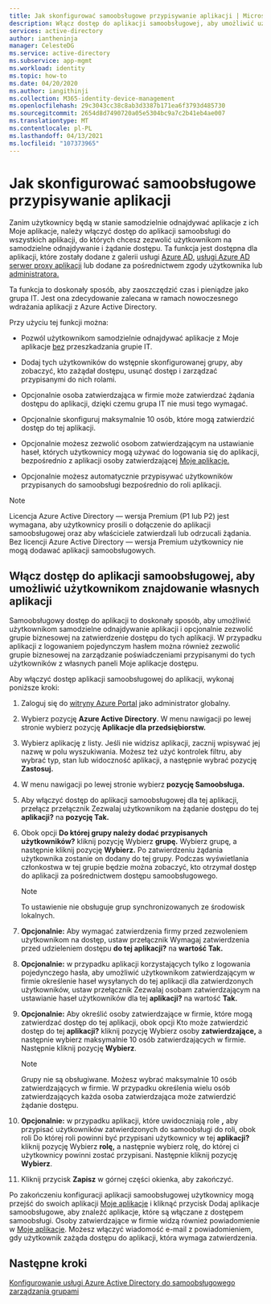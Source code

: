 ```yaml
---
title: Jak skonfigurować samoobsługowe przypisywanie aplikacji | Microsoft Docs
description: Włącz dostęp do aplikacji samoobsługowej, aby umożliwić użytkownikom znajdowanie własnych aplikacji
services: active-directory
author: iantheninja
manager: CelesteDG
ms.service: active-directory
ms.subservice: app-mgmt
ms.workload: identity
ms.topic: how-to
ms.date: 04/20/2020
ms.author: iangithinji
ms.collection: M365-identity-device-management
ms.openlocfilehash: 29c3043cc38c8ab3d3387b171ea6f3793d485730
ms.sourcegitcommit: 2654d8d7490720a05e5304bc9a7c2b41eb4ae007
ms.translationtype: MT
ms.contentlocale: pl-PL
ms.lasthandoff: 04/13/2021
ms.locfileid: "107373965"
---
```

# <a name="how-to-configure-self-service-application-assignment"></a>Jak skonfigurować samoobsługowe przypisywanie aplikacji

Zanim użytkownicy będą w stanie samodzielnie odnajdywać aplikacje  z ich Moje aplikacje, należy włączyć dostęp do aplikacji samoobsługi do wszystkich aplikacji, do których chcesz zezwolić użytkownikom na samodzielne odnajdywanie i żądanie dostępu. Ta funkcja jest dostępna dla aplikacji, które zostały dodane z galerii usługi [Azure AD,](./add-application-portal.md) [usługi Azure AD serwer proxy aplikacji](./application-proxy.md) lub dodane za pośrednictwem zgody użytkownika lub [administratora.](../develop/application-consent-experience.md) 

Ta funkcja to doskonały sposób, aby zaoszczędzić czas i pieniądze jako grupa IT. Jest ona zdecydowanie zalecana w ramach nowoczesnego wdrażania aplikacji z Azure Active Directory.

Przy użyciu tej funkcji można:

-   Pozwól użytkownikom samodzielnie odnajdywać aplikacje z Moje aplikacje [bez](https://myapps.microsoft.com/) przeszkadzania grupie IT.

-   Dodaj tych użytkowników do wstępnie skonfigurowanej grupy, aby zobaczyć, kto zażądał dostępu, usunąć dostęp i zarządzać przypisanymi do nich rolami.

-   Opcjonalnie osoba zatwierdzająca w firmie może zatwierdzać żądania dostępu do aplikacji, dzięki czemu grupa IT nie musi tego wymagać.

-   Opcjonalnie skonfiguruj maksymalnie 10 osób, które mogą zatwierdzić dostęp do tej aplikacji.

-   Opcjonalnie możesz zezwolić osobom zatwierdzającym na ustawianie haseł, których użytkownicy mogą używać do logowania się do aplikacji, bezpośrednio z aplikacji osoby zatwierdzającej [Moje aplikacje.](https://myapps.microsoft.com/)

-   Opcjonalnie możesz automatycznie przypisywać użytkowników przypisanych do samoobsługi bezpośrednio do roli aplikacji.

> [!NOTE]
> Licencja Azure Active Directory — wersja Premium (P1 lub P2) jest wymagana, aby użytkownicy prosili o dołączenie do aplikacji samoobsługowej oraz aby właściciele zatwierdzali lub odrzucali żądania. Bez licencji Azure Active Directory — wersja Premium użytkownicy nie mogą dodawać aplikacji samoobsługowych.

## <a name="enable-self-service-application-access-to-allow-users-to-find-their-own-applications"></a>Włącz dostęp do aplikacji samoobsługowej, aby umożliwić użytkownikom znajdowanie własnych aplikacji

Samoobsługowy dostęp do aplikacji to doskonały sposób, aby umożliwić użytkownikom samodzielne odnajdywanie aplikacji i opcjonalnie zezwolić grupie biznesowej na zatwierdzenie dostępu do tych aplikacji. W przypadku aplikacji z logowaniem pojedynczym hasłem można również zezwolić grupie biznesowej na zarządzanie poświadczeniami przypisanymi do tych użytkowników z własnych paneli Moje aplikacje dostępu.

Aby włączyć dostęp aplikacji samoobsługowej do aplikacji, wykonaj poniższe kroki:

1. Zaloguj się do [witryny Azure Portal](https://portal.azure.com) jako administrator globalny.

2. Wybierz pozycję **Azure Active Directory**. W menu nawigacji po lewej stronie wybierz pozycję **Aplikacje dla przedsiębiorstw.**

3. Wybierz aplikację z listy. Jeśli nie widzisz aplikacji, zacznij wpisywać jej nazwę w polu wyszukiwania. Możesz też użyć kontrolek filtru, aby wybrać typ, stan lub widoczność aplikacji, a następnie wybrać pozycję **Zastosuj.**

4. W menu nawigacji po lewej stronie wybierz **pozycję Samoobsługa.**

5. Aby włączyć dostęp do aplikacji samoobsługowej dla tej aplikacji, przełącz przełącznik Zezwalaj użytkownikom na żądanie dostępu do tej **aplikacji?** na **pozycję Tak.**

6. Obok opcji **Do której grupy należy dodać przypisanych użytkowników?** kliknij pozycję Wybierz **grupę.** Wybierz grupę, a następnie kliknij pozycję **Wybierz.** Po zatwierdzeniu żądania użytkownika zostanie on dodany do tej grupy. Podczas wyświetlania członkostwa w tej grupie będzie można zobaczyć, kto otrzymał dostęp do aplikacji za pośrednictwem dostępu samoobsługowego.
  
    > [!NOTE]
    > To ustawienie nie obsługuje grup synchronizowanych ze środowisk lokalnych.

7. **Opcjonalnie:** Aby wymagać zatwierdzenia firmy przed zezwoleniem użytkownikom na dostęp, ustaw przełącznik Wymagaj zatwierdzenia przed udzieleniem dostępu **do tej aplikacji?** na **wartość Tak.**

8. **Opcjonalnie:** w przypadku aplikacji korzystających tylko z logowania pojedynczego hasła, aby umożliwić użytkownikom zatwierdzającym w firmie określenie haseł wysyłanych do tej aplikacji dla zatwierdzonych użytkowników, ustaw przełącznik Zezwalaj osobam zatwierdzającym na ustawianie haseł użytkowników dla tej **aplikacji?** na wartość **Tak.**

9. **Opcjonalnie:** Aby określić osoby zatwierdzające w firmie, które mogą zatwierdzać dostęp do tej aplikacji, obok opcji Kto może zatwierdzić dostęp do tej **aplikacji?** kliknij pozycję Wybierz osoby **zatwierdzające,** a następnie wybierz maksymalnie 10 osób zatwierdzających w firmie. Następnie kliknij pozycję **Wybierz**.

    >[!NOTE]
    >Grupy nie są obsługiwane. Możesz wybrać maksymalnie 10 osób zatwierdzających w firmie. W przypadku określenia wielu osób zatwierdzających każda osoba zatwierdzająca może zatwierdzić żądanie dostępu.

10. **Opcjonalnie:** w przypadku aplikacji, które uwidoczniają role **,** aby przypisać użytkowników zatwierdzonych do samoobsługi do roli, obok roli Do której roli powinni być przypisani użytkownicy w tej **aplikacji?** kliknij pozycję Wybierz **rolę,** a następnie wybierz rolę, do której ci użytkownicy powinni zostać przypisani. Następnie kliknij pozycję **Wybierz**.

11. Kliknij przycisk **Zapisz** w górnej części okienka, aby zakończyć.

Po zakończeniu konfiguracji aplikacji samoobsługowej użytkownicy mogą przejść do swoich  aplikacji [Moje aplikacje](https://myapps.microsoft.com/) i kliknąć przycisk Dodaj aplikacje samoobsługowe, aby znaleźć aplikacje, które są włączane z dostępem samoobsługi. Osoby zatwierdzające w firmie widzą również powiadomienie w [Moje aplikacje](https://myapps.microsoft.com/). Możesz włączyć wiadomość e-mail z powiadomieniem, gdy użytkownik zażąda dostępu do aplikacji, która wymaga zatwierdzenia.

## <a name="next-steps"></a>Następne kroki
[Konfigurowanie usługi Azure Active Directory do samoobsługowego zarządzania grupami](../enterprise-users/groups-self-service-management.md)